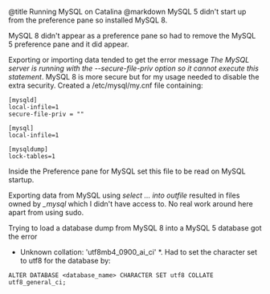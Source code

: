 @title		Running MySQL on Catalina
@markdown
MySQL 5 didn't start up from the preference pane so installed MySQL 8.

MySQL 8 didn't appear as a preference pane so had to remove
the MySQL 5 preference pane and it did appear.

Exporting or importing data tended to get the error message
*The MySQL server is running with the --secure-file-priv option so it cannot execute this statement*. MySQL 8 is more secure but for my usage needed to disable the extra security.
Created a /etc/mysql/my.cnf file containing:

~~~
[mysqld]
local-infile=1
secure-file-priv = ""

[mysql]
local-infile=1

[mysqldump]
lock-tables=1

~~~
Inside the Preference pane for MySQL set this file to be read on MySQL startup.

Exporting data from MySQL using *select ... into outfile* resulted in files
owned by *_mysql* which I didn't have access to. No real work around here
apart from using sudo.

Trying to load a database dump from MySQL 8 into a MySQL 5 database got the error
* Unknown collation: 'utf8mb4_0900_ai_ci' *. Had to set the character set
to utf8 for the database by:

~~~
ALTER DATABASE <database_name> CHARACTER SET utf8 COLLATE utf8_general_ci; 
~~~
